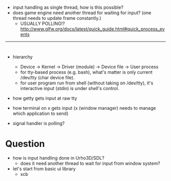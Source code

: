 <!--
{
  "title": "input interrupt",
  "date": "2016-10-23T06:55:05.000Z",
  "category": "",
  "tags": [],
  "draft": true
}
-->

- input handling as single thread, how is this possible?
- does game engine need another thread for waiting for input? (one thread needs to update frame constantly.)
  - USUALLY POLLING!? http://www.glfw.org/docs/latest/quick_guide.html#quick_process_events

---

#
 
- hierarchy
  - Device -> Kernel -> Driver  (module) -> Device file -> User process
  - for tty-based process (e.g. bash), what's matter is only current /dev/tty (char device file).
  - for user program run from shell (without taking on /dev/tty), it's interactive input (stdin) is under shell's control.

- how getty gets input at raw tty
- how terminal on x gets input (x (window manager) needs to manage which application to send)
- signal handler is polling?

# Question

- how is input handling done in Urho3D/SDL?
  - does it need another thread to wait for input from window system?
- let's start from basic ui library
  - xcb